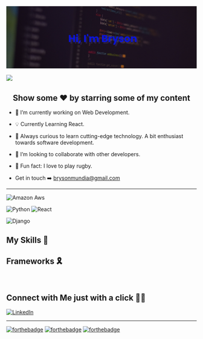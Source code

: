 ![](img/banner.png)




<!-- <img align="right"  alt="GIF" src="https://media.giphy.com/media/836HiJc7pgzy8iNXCn/giphy.gif" /> -->

<!-- [![Website]()](https://codestackr.com) -->

<img src="https://img.shields.io/badge/Supported%20by-VSCode%20Power%20User%20%E2%86%92-gray.svg?colorA=655BE1&colorB=4F44D6&style=for-the-badge"/>
<!-- <img alt="Gmail" src="https://img.shields.io/badge/Gmail-D14836?style=for-the-badge&logo=gmail&logoColor=white" /> -->
<!-- 
![GitHub followers](https://img.shields.io/github/followers/bryson69?color=green&logo=github&style=for-the-badge)
![GitHub issues](https://img.shields.io/github/issues/bryson69/Customer-Management?color=purple&logo=%20&style=for-the-badge)
![GitHub commit activity](https://img.shields.io/github/commit-activity/y/bryson69/Customer-Management?color=%23FF8C00&logo=pre-commit&logoColor=%23FF8C00&style=for-the-badge) -->

<h2 align="center"> Show some ❤️ by starring some of my content</h2> 
<!-- ## I'm a Web Developer and a !! -->

- 👨 I’m currently working on Web Development.

- 💡 Currently Learning React.

- 🤔 Always curious to learn cutting-edge technology. A bit enthusiast towards software development.

- 🤝 I’m looking to collaborate with other developers.

- 🏉 Fun fact: I love to play rugby.

- Get in touch ➡️ brysonmundia@gmail.com

---
<p align="center">

![Amazon Aws](https://img.shields.io/badge/Amazon_AWS-232F3E?style=for-the-badge&logo=amazon-aws&logoColor=white)
<!-- ![HTML](https://img.shields.io/badge/html5-%3776AB.svg?style=for-the-badge&logo=html5&logoColor=white&color=E34F26) -->
<!-- ![CSS](https://img.shields.io/badge/css3-%1572B6.svg?style=for-the-badge&logo=css3&logoColor=white&color=1572B6) -->
![Python](https://img.shields.io/badge/python-%3776AB.svg?style=for-the-badge&logo=python&logoColor=white&color=3776AB)
![React](https://img.shields.io/badge/React-20232A?style=for-the-badge&logo=react&logoColor=61DAFB)
<!-- ![Angular](https://img.shields.io/badge/Angular-DD0031?style=for-the-badge&logo=angular&logoColor=white) -->
<!-- ![Flask](https://img.shields.io/badge/Flask-000000?style=for-the-badge&logo=flask&logoColor=white) -->
![Django](https://img.shields.io/badge/Django-092E20?style=for-the-badge&logo=django&logoColor=white)
</p>



## My Skills  🚀
<!-- 
<p align="center">
    <br>
     <img alt="AWS" src="https://img.shields.io/badge/AWS%20-%23FF9900.svg?&style=for-the-badge&logo=amazon-aws&logoColor=white"/>
     <img alt="HTML5" src="https://img.shields.io/badge/html5%20-%23E34F26.svg?&style=for-the-badge&logo=html5&logoColor=white"/>
     <img alt="CSS3" src="https://img.shields.io/badge/css3%20-%231572B6.svg?&style=for-the-badge&logo=css3&logoColor=white"/>
     <img alt="JavaScript" src="https://img.shields.io/badge/javascript%20-%23323330.svg?&style=for-the-badge&logo=javascript&logoColor=%23F7DF1E"/>
     <img alt="TypeScript" src="https://img.shields.io/badge/typescript%20-%23007ACC.svg?&style=for-the-badge&logo=typescript&logoColor=white"/>
     <img alt="Python" src="https://img.shields.io/badge/python%20-%2314354C.svg?&style=for-the-badge&logo=python&logoColor=white"/>
     <img alt="Bootstrap" src="https://img.shields.io/badge/bootstrap%20-%23563D7C.svg?&style=for-the-badge&logo=bootstrap&logoColor=white"/>
     <img alt="Material UI" src="https://img.shields.io/badge/material%20ui%20-%230081CB.svg?&style=for-the-badge&logo=material-ui&logoColor=white"/>
    <br>
</p> -->





## Frameworks 🎗️
<!-- 
![React](https://img.shields.io/badge/React-20232A?style=for-the-badge&logo=react&logoColor=61DAFB)
![Angular](https://img.shields.io/badge/Angular-DD0031?style=for-the-badge&logo=angular&logoColor=white)
![AngularJS](https://img.shields.io/badge/AngularJS-E23237?style=for-the-badge&logo=angularjs&logoColor=white)
![Jquery](https://img.shields.io/badge/jQuery-0769AD?style=for-the-badge&logo=jquery&logoColor=white)
![Flask](https://img.shields.io/badge/Flask-000000?style=for-the-badge&logo=flask&logoColor=white)
![Django](https://img.shields.io/badge/Django-092E20?style=for-the-badge&logo=django&logoColor=white)
![Bootstrap](https://img.shields.io/badge/Bootstrap-563D7C?style=for-the-badge&logo=bootstrap&logoColor=white)
![Material UI](https://img.shields.io/badge/Material--UI-0081CB?style=for-the-badge&logo=material-ui&logoColor=white) -->

![]()
<!-- 
<img alt="React" src="https://img.shields.io/badge/react%20-%2320232a.svg?&style=for-the-badge&logo=react&logoColor=%2361DAFB"/>
<img alt="Angular" src="https://img.shields.io/badge/angular%20-%23DD0031.svg?&style=for-the-badge&logo=angular&logoColor=white"/>
<img alt="Angular.js" src="https://img.shields.io/badge/angular.js%20-%23E23237.svg?&style=for-the-badge&logo=angularjs&logoColor=white"/>
<img alt="jQuery" src="https://img.shields.io/badge/jquery%20-%230769AD.svg?&style=for-the-badge&logo=jquery&logoColor=white"/>
<img alt="Django" src="https://img.shields.io/badge/django%20-%23092E20.svg?&style=for-the-badge&logo=django&logoColor=white"/>
<img alt="Bootstrap" src="https://img.shields.io/badge/bootstrap%20-%23563D7C.svg?&style=for-the-badge&logo=bootstrap&logoColor=white"/>
<img alt="Material UI" src="https://img.shields.io/badge/material%20ui%20-%230081CB.svg?&style=for-the-badge&logo=material-ui&logoColor=white"/> -->


<p align="center">

## Connect with Me just with a click 🤝🏻

[![LinkedIn](https://img.shields.io/badge/LinkedIn-Profile-informational?style=for-the-badge&logo=linkedin&logoColor=white&color=0D76A8)](https://www.linkedin.com/in/bryson-n-59250b1b5/)

</p>


<!-- <h2 align="center"> Upcoming Projects </h2>  -->


<!-- <h2 align="center"> Connect with me: </h2> -->

<!-- <a href="mailto:brysonmundia@gmail.com">![Custom badge](https://img.shields.io/endpoint?color=green&label=Email&logo=gmail&logoColor=red&style=for-the-badge&url=https%3A%2F%2Fshields.redsparr0w.com%2F2473%2F)</a>-->
<!-- ![Custom badge](https://img.shields.io/endpoint?color=blue&label=Linked%20In&logo=linkedin&logoColor=red&style=for-the-badge&url=https%3A%2F%2Fshields.redsparr0w.com%2F2473%2F) -->

---
<p>

[![forthebadge](https://forthebadge.com/images/badges/made-with-markdown.svg)](https://forthebadge.com)
[![forthebadge](https://forthebadge.com/images/badges/built-with-love.svg)](https://forthebadge.com)
[![forthebadge](https://forthebadge.com/images/badges/built-with-swag.svg)](https://forthebadge.com)
</p>
